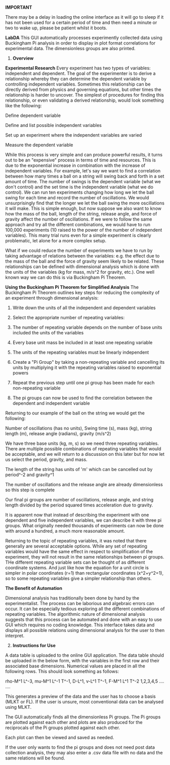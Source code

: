 **IMPORTANT**

There may be a delay in loading the online interface as it will go to sleep if it has not been used for a certain period of time and then need a minute or two to wake up, please be patient whilst it boots.



**LabDA**
This GUI automatically processes experimently collected data using Buckingham Pi analysis in order to display in plot format correlations for experimental data.  The dimensionless groups are also printed.

1. **Overview**

**Experimental Research**
Every experiment has two types of variables: independent and dependent. The goal of the experimenter is to derive a relationship whereby they can determine the dependent variable by controlling independent variables. Sometimes this relationship can be directly derived from physics and governing equations, but other times the relationship is harder to uncover. The simplest of procedures for finding this relationship, or even validating a derived relationship, would look something like the following:

Define dependent variable

Define and list possible independent variables

Set up an experiment where the independent variables are varied

Measure the dependent variable

While this process is very simple and can produce powerful results, it turns out to be an "expensive" process in terms of time and resources. This is due to the exponential increase in combination with the increase of independent variables. For example, let's say we want to find a correlation between how many times a ball on a string will swing back and forth in a set amount of time. The number of swings is the dependent variable (what we don't control) and the set time is the independent variable (what we do control). We can run ten experiments changing how long we let the ball swing for each time and record the number of oscillations. We would unsurprisingly find that the longer we let the ball swing the more oscillations it will make. This is simple enough, but now suppose we also want to know how the mass of the ball, length of the string, release angle, and force of gravity affect the number of oscillations. If we were to follow the same approach and try all the different combinations, we would have to run 100,000 experiments (10 raised to the power of the number of independent variables). This many trial runs even for a simple experiment is clearly problematic, let alone for a more complex setup.

What if we could reduce the number of experiments we have to run by taking advantage of relations between the variables: e.g. the effect due to the mass of the ball and the force of gravity seem likely to be related. These relationships can be defined with dimensional analysis which is done with the units of the variables (kg for mass, m/s^2 for gravity, etc.). One well known way we can do this is via Buckingham Pi Theorem.

**Using the Buckingham Pi Theorem for Simplified Analysis**
The Buckingham Pi Theorem outlines key steps for reducing the complexity of an experiment through dimensional analysis:

1. Write down the units of all the independent and dependent variables

2. Select the appropriate number of repeating variables:

3. The number of repeating variable depends on the number of base units included the units of the variables

4. Every base unit mass be included in at least one repeating variable

5. The units of the repeating variables must be linearly independent

6. Create a "Pi Group" by taking a non-repeating variable and cancelling its units by multiplying it with the repeating variables raised to exponential powers

7. Repeat the previous step until one pi group has been made for each non-repeating variable

8. The pi groups can now be used to find the correlation between the dependent and independent variable

Returning to our example of the ball on the string we would get the following:

Number of oscillations (has no units), Swing time (s), mass (kg), string length (m), release angle (radians), gravity (m/s^2)

We have three base units (kg, m, s) so we need three repeating variables. There are multiple possible combinations of repeating variables that would be acceptable, and we will return to a discussion on this later but for now let us select the period, gravity, and mass.

The length of the string has units of 'm' which can be cancelled out by period^-2 and gravity^1

The number of oscillations and the release angle are already dimensionless so this step is complete

Our final pi groups are number of oscillations, release angle, and string length divided by the period squared times acceleration due to gravity.  

It is apparent now that instead of describing the experiment with one dependent and five independent variables, we can describe it with three pi groups. What originally needed thousands of experiments can now be done with around a hundred, a much more reasonable amount.

Returning to the topic of repeating variables, it was noted that there generally are several acceptable options. While any set of repeating variables would have the same effect in respect to simplification of the experiment, they will not result in the same relationships between pi groups. THe different repeating variable sets can be thought of as different coordinate systems. And just like how the equation for a unit circle is simpler in polar coordinates (r=1) than rectangular coordinates (x^2+y^2=1), so to some repeating variables give a simpler relationship than others.

**The Benefit of Automation**

Dimensional analysis has traditionally been done by hand by the experimentalist. The process can be laborious and algebraic errors can occur. It can be especially tedious exploring all the different combinations of repeating variables. The algorithmic nature of dimensional analysis suggests that this process can be automated and done with an easy to use GUI which requires no coding knowledge. This interface takes data and displays all possible relations using dimensional analysis for the user to then interpret. 


2. **Instructions for Use**

A data table is uploaded to the online GUI application. The data table should be uploaded in the below form, with the variables in the first row and their associated base dimensions.  Numerical values are placed in all the following rows.  This should look something as follows:

rho-M^1 L^-3, mu-M^1 L^-1 T^-1, D-L^1, v-L^1 T^-1, F-M^1 L^1 T^-2
1,2,3,4,5
....
....
  
This generates a preview of the data and the user has to choose a basis (MLKT or FL).  If the user is unsure, most conventional data can be analysed using MLKT.

The GUI automatically finds all the dimensionless Pi groups.  The Pi groups are plotted against each other and plots are also produced for the reciprocals of the Pi groups plotted against each other.

Each plot can then be viewed and saved as needed.

If the user only wants to find the pi groups and does not need post data collection analysis, they may also enter a .csv data file with no data and the same relations will be found.
